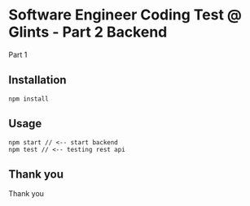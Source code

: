 # Software Engineer Coding Test @ Glints - Part 2 Backend

Part 1

## Installation

```
npm install
```

## Usage

```
npm start // <-- start backend
npm test // <-- testing rest api
```

## Thank you

Thank you
